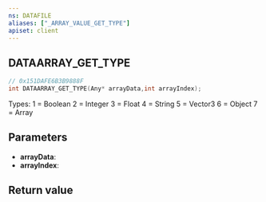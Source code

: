 ```yaml
---
ns: DATAFILE
aliases: ["_ARRAY_VALUE_GET_TYPE"]
apiset: client
---
```

## DATAARRAY_GET_TYPE

```c
// 0x151DAFE6B3B9888F
int DATAARRAY_GET_TYPE(Any* arrayData,int arrayIndex);
```

Types:
1 = Boolean
2 = Integer
3 = Float
4 = String
5 = Vector3
6 = Object
7 = Array

## Parameters
* **arrayData**:
* **arrayIndex**:

## Return value

